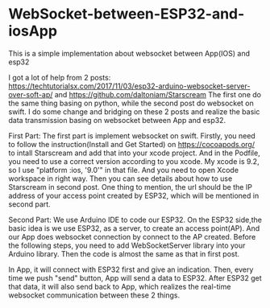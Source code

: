 # WebSocket-between-ESP32-and-iosApp
This is a simple implementation about websocket between App(IOS) and esp32

I got a lot of help from 2 posts:
https://techtutorialsx.com/2017/11/03/esp32-arduino-websocket-server-over-soft-ap/
and
https://github.com/daltoniam/Starscream
The first one do the same thing basing on python, while the second post do websocket on swift. I do some change and bridging on these 2 posts and realize the basic data transmission basing on websocket between App and esp32.

First Part:
The first part is implement websocket on swift.
Firstly, you need to follow the instruction(Install and Get Started) on 
https://cocoapods.org/
to intall Starscream and add that into your xcode project. And in the Podfile, you need to use a correct version according to you xcode. My xcode is 9.2, so I use "platform :ios, '9.0'" in that file. And you need to open Xcode workspace in right way.
Then you can see details about how to use Starscream in second post. One thing to mention, the url should be the IP address of your access point created by ESP32, which will be mentioned in second part.

Second Part:
We use Arduino IDE to code our ESP32. 
On the ESP32 side,the basic idea is we use ESP32, as a server, to create an access point(AP). And our App does websocket connection by connect to the AP created. Before the following steps, you need to add WebSocketServer library into your Arduino library. Then the code is almost the same as that in first post.

In App, it will connect with ESP32 first and give an indication. Then, every time we push "send" button, App will send a data to ESP32. After ESP32 get that data, it will also send back to App, which realizes the real-time websocket communication between these 2 things.
